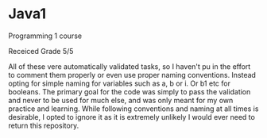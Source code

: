 # Java1
Programming 1 course

Receiced Grade 5/5

All of these vere automatically validated tasks, so I haven't pu in the effort to comment them properly or even use proper naming conventions. Instead opting for simple naming for variables such as a, b or i. Or b1 etc for booleans.
The primary goal for the code was simply to pass the validation and never to be used for much else, and was only meant for my own practice and learning. While following conventions and naming at all times is desirable, I opted to ignore it as it is extremely unlikely I would ever need to return this repository.
